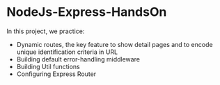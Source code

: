 # NodeJs-Express-HandsOn
In this project, we practice:
- Dynamic routes, the key feature to show detail pages and to encode unique identification criteria in URL
- Building default error-handling middleware
- Building Util functions 
- Configuring Express Router
